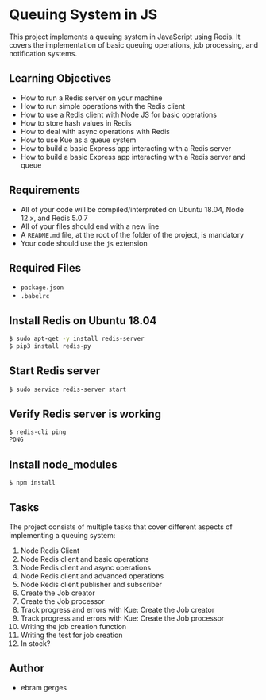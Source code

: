 # Queuing System in JS

This project implements a queuing system in JavaScript using Redis. It covers the implementation of basic queuing operations, job processing, and notification systems.

## Learning Objectives

- How to run a Redis server on your machine
- How to run simple operations with the Redis client
- How to use a Redis client with Node JS for basic operations
- How to store hash values in Redis
- How to deal with async operations with Redis
- How to use Kue as a queue system
- How to build a basic Express app interacting with a Redis server
- How to build a basic Express app interacting with a Redis server and queue

## Requirements

- All of your code will be compiled/interpreted on Ubuntu 18.04, Node 12.x, and Redis 5.0.7
- All of your files should end with a new line
- A `README.md` file, at the root of the folder of the project, is mandatory
- Your code should use the `js` extension

## Required Files

- `package.json`
- `.babelrc`

## Install Redis on Ubuntu 18.04

```bash
$ sudo apt-get -y install redis-server
$ pip3 install redis-py
```

## Start Redis server

```bash
$ sudo service redis-server start
```

## Verify Redis server is working

```bash
$ redis-cli ping
PONG
```

## Install node_modules

```bash
$ npm install
```

## Tasks

The project consists of multiple tasks that cover different aspects of implementing a queuing system:

1. Node Redis Client
2. Node Redis client and basic operations
3. Node Redis client and async operations
4. Node Redis client and advanced operations
5. Node Redis client publisher and subscriber
6. Create the Job creator
7. Create the Job processor
8. Track progress and errors with Kue: Create the Job creator
9. Track progress and errors with Kue: Create the Job processor
10. Writing the job creation function
11. Writing the test for job creation
12. In stock?

## Author

- ebram gerges
